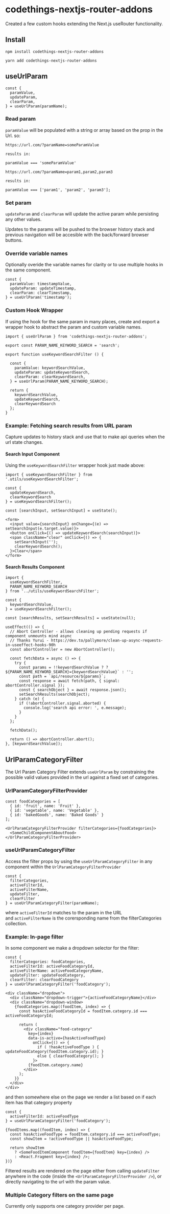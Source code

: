 # codethings-nextjs-router-addons 
Created a few custom hooks extending the Next.js useRouter functionality.    

## Install
```
npm install codethings-nextjs-router-addons    
    
yarn add codethings-nextjs-router-addons    
```


## useUrlParam
```
const { 
  paramValue,
  updateParam, 
  clearParam, 
} = useUrlParam(paramName);
```

### Read param
`paramValue` will be populated with a string or array based on the prop in the Url. so: 

```
https://url.com/?paramName=someParamValue

results in:

paramValue === 'someParamValue'
```


```
https://url.com/?paramName=param1,param2,param3

results in:

paramValue === ['param1', 'param2', 'param3'];
```

### Set param
`updateParam` and `clearParam` will update the active param while persisting any other values.      

Updates to the params will be pushed to the browser history stack and previous navigation will be accesible with the back/forward browser buttons.    


### Override variable names
Optionally overide the variable names for clarity or to use multiple hooks in the same component.
```
const { 
  paramValue: timestampValue, 
  updateParam: updateTimestamp, 
  clearParam: clearTimestamp, 
} = useUrlParam('timestamp');
```


### Custom Hook Wrapper
If using the hook for the same param in many places, create and export a wrapper hook to abstract the param and custom variable names.
```
import { useUrlParam } from 'codethings-nextjs-router-addons';

export const PARAM_NAME_KEYWORD_SEARCH = 'search';

export function useKeywordSearchFilter () {
 
  const { 
    paramValue: keywordSearchValue, 
    updateParam: updateKeywordSearch, 
    clearParam: clearKeywordSearch,  
  } = useUrlParam(PARAM_NAME_KEYWORD_SEARCH);

  return { 
    keywordSearchValue,
    updateKeywordSearch,
    clearKeywordSearch
  };
}
```


### Example: Fetching search results from URL param
Capture updates to history stack and use that to make api queries when the url state changes.   

#### Search Input Component    
Using the `useKeywordSearchFilter` wrapper hook just made above: 
```
import { useKeywordSearchFilter } from '.utils/useKeywordSearchFilter';

const { 
  updateKeywordSearch, 
  clearKeywordSearch
} = useKeywordSearchFilter();

const [searchInput, setSearchInput] = useState();

<form>
  <input value={searchInput} onChange={(e) => setSearchInput(e.target.value)}>
  <button onClick={() => updateKeywordSearch(searchInput)}>
  <span className="clear" onClick={() => { 
    setSearchInput('');
    clearKeywordSearch();
  }>Clear</span>
</form>
```

#### Search Results Component
```
import { 
  useKeywordSearchFilter, 
  PARAM_NAME_KEYWORD_SEARCH 
} from '../utils/useKeywordSearchFilter';

const { 
  keywordSearchValue, 
} = useKeywordSearchFilter();

const [searchResults, setSearchResults] = useState(null);

useEffect(() => {
  // Abort Controller - allows cleaning up pending requests if component unmounts mind async
  // Thanks Yurui - https://dev.to/pallymore/clean-up-async-requests-in-useeffect-hooks-90h
  const abortController = new AbortController();

  const fetchData = async () => {
    try {
      const params = !!keywordSearchValue ? ?${PARAM_NAME_KEYWORD_SEARCH}={keywordSearchValue}` : '';
      const path = `api/resource/${params}`;
      const response = await fetch(path, { signal: abortController.signal });
      const { searchObject } = await response.json();
      setSearchResults(searchObject);
    } catch (e) { 
      if (!abortController.signal.aborted) {
        console.log('search api error: ', e.message);
      }
    }
  };

  fetchData();

  return () => abortController.abort();
}, [keywordSearchValue]);
```


## UrlParamCategoryFilter
The Url Param Category Filter extends `useUrlParam` by constraining the possible valid values provided in the url against a fixed set of categories.  

### UrlParamCategoryFilterProvider
```
const foodCategories = [
  { id: 'fruit', name: 'Fruit' },
  { id: 'vegetable', name: 'Vegetable' },
  { id: 'bakedGoods', name: 'Baked Goods' }
];

<UrlParamCategoryFilterProvider filterCategories={foodCategories}>
  <SomeChildComponentAboutFood>
</UrlParamCategoryFilterProvider> 
```

### useUrlParamCategoryFilter
Access the filter props by using the `useUrlParamCategoryFilter` in any component within the `UrlParamCategoryFilterProvider`
```
const { 
  filterCategories,
  activeFilterId,       
  activeFilterName, 
  updateFilter, 
  clearFilter 
} = useUrlParamCategoryFilter(paramName);
```
where `activeFilterId` matches to the param in the URL    
and `activeFilterName` is the corersponding name from the filterCategories collection.

### Example: In-page filter
In some component we make a dropdown selector for the filter: 
```
const { 
  filterCategories: foodCategories,
  activeFilterId: activeFoodCategoryId,
  activeFilterName: activeFoodCategoryName, 
  updateFilter: updateFoodCategory, 
  clearFilter: clearFoodCategory 
} = useUrlParamCategoryFilter('foodCategory');

<div className="dropdown">
  <div className="dropdown-trigger">{activeFoodCategoryName}</div>
  <div className="dropdown-window>
    {foodCategories.map((foodItem, index) => {
      const hasActiveFoodCategoryId = foodItem.category.id === activeFoodCategoryId;

      return (
        <div className="food-category" 
          key={index}
          data-is-active={hasActiveFoodType}
            onClick={() => { 
              if ( !hasActiveFoodType ) { updateFoodCategory(foodItem.category.id); }
              else { clearFoodCategory(); }
            }>
          {foodItem.category.name}
        </div>
      );
    }}  
  </div>
</div>
```

and then somewhere else on the page we render a list based on if each item has that category property
```
const { 
  activeFilterId: activeFoodType 
} = useUrlParamCategoryFilter('foodCategory');

{foodItems.map((foodItem, index) => {
  const hasActiveFoodType = foodItem.category.id === activeFoodType;
  const showItem = !activeFoodType || hasActiveFoodType;

  return showItem 
    ? <SomeFoodItemComponent foodItem={foodItem} key={index} />
    : <React.Fragment key={index} />;
})}
```
Filtered results are rendered on the page either from calling `updateFilter` anywhere in the code (inside the `<UrlParamCategoryFilterProvider />`), or directly navigating to the url with the param value.  


### Multiple Category filters on the same page
Currently only supports one category provider per page. 
